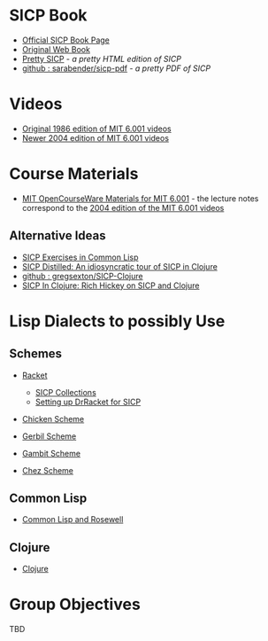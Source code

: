 # SICP Book

* [Official SICP Book Page](http://mitpress.mit.edu/sites/default/files/sicp/index.html)
* [Original Web Book](http://web.mit.edu/alexmv/6.037/sicp.pdf)
* [Pretty SICP](http://sarabander.github.io/sicp/html/index.xhtml) - _a pretty HTML edition of SICP_
* [github : sarabender/sicp-pdf](https://github.com/sarabander/sicp-pdf) - _a pretty PDF of SICP_

# Videos

* [Original 1986 edition of MIT 6.001 videos](https://www.youtube.com/playlist?list=PLE18841CABEA24090)
* [Newer 2004 edition of MIT 6.001 videos](https://www.youtube.com/playlist?list=PL7BcsI5ueSNFPCEisbaoQ0kXIDX9rR5FF)

# Course Materials

* [MIT OpenCourseWare Materials for MIT 6.001](https://ocw.mit.edu/courses/electrical-engineering-and-computer-science/6-001-structure-and-interpretation-of-computer-programs-spring-2005/lecture-notes/) - the lecture notes correspond to the [2004 edition of the MIT 6.001 videos](https://www.youtube.com/playlist?list=PL7BcsI5ueSNFPCEisbaoQ0kXIDX9rR5FF)

## Alternative Ideas

* [SICP Exercises in Common Lisp](https://eli.thegreenplace.net/tag/sicp)
* [SICP Distilled: An idiosyncratic tour of SICP in Clojure](http://www.sicpdistilled.com/)
* [github : gregsexton/SICP-Clojure](https://github.com/gregsexton/SICP-Clojure)
* [SICP In Clojure:  Rich Hickey on SICP and Clojure](http://ecmendenhall.github.io/sicpclojure/)

# Lisp Dialects to possibly Use

## Schemes

* [Racket](https://racket-lang.org/)
    * [SICP Collections](https://docs.racket-lang.org/sicp-manual/index.html)
    * [Setting up DrRacket for SICP](https://louischristopher.me/setting-up-drracket-for-sicp)

* [Chicken Scheme](https://www.call-cc.org/)
* [Gerbil Scheme](https://github.com/vyzo/gerbil)
* [Gambit Scheme](https://github.com/gambit/gambit)
* [Chez Scheme](https://www.scheme.com/)

## Common Lisp

* [Common Lisp and Rosewell](https://github.com/roswell/roswell)

## Clojure

* [Clojure](https://clojure.org)

# Group Objectives

TBD
